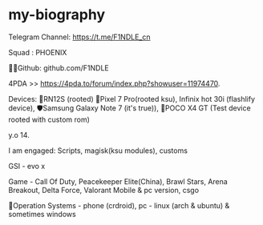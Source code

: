 # my-biography
Telegram Channel: https://t.me/F1NDLE_cn

Squad : PHOENIX

🧑‍💻Github: github.com/F1NDLE

4PDA >> https://4pda.to/forum/index.php?showuser=11974470.

Devices: 
📱RN12S (rooted)
📱Pixel 7 Pro(rooted ksu), 
Infinix hot 30i (flashlify device), 
🛡️Samsung Galaxy Note 7 (it's true)), 
📱POCO X4 GT (Test device rooted with custom rom)


y.o 14.

I am engaged: Scripts, magisk(ksu modules), customs

GSI - evo x

Game - Call Of Duty, Peacekeeper Elite(China), Brawl Stars, Arena Breakout, Delta Force, Valorant Mobile & pc version, csgo

🐧Operation Systems - phone (crdroid), pc - linux (arch & ubuntu) & sometimes windows

